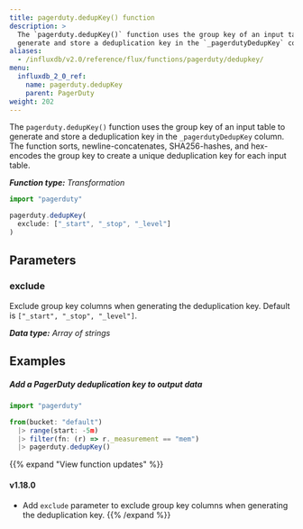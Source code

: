 ```yaml
---
title: pagerduty.dedupKey() function
description: >
  The `pagerduty.dedupKey()` function uses the group key of an input table to
  generate and store a deduplication key in the `_pagerdutyDedupKey` column.
aliases:
  - /influxdb/v2.0/reference/flux/functions/pagerduty/dedupkey/
menu:
  influxdb_2_0_ref:
    name: pagerduty.dedupKey
    parent: PagerDuty
weight: 202
---
```


The `pagerduty.dedupKey()` function uses the group key of an input table to
generate and store a deduplication key in the `_pagerdutyDedupKey` column.
The function sorts, newline-concatenates, SHA256-hashes, and hex-encodes
the group key to create a unique deduplication key for each input table.

_**Function type:** Transformation_

```js
import "pagerduty"

pagerduty.dedupKey(
  exclude: ["_start", "_stop", "_level"]
)
```

## Parameters

### exclude
Exclude group key columns when generating the deduplication key.
Default is `["_start", "_stop", "_level"]`.

_**Data type:** Array of strings_

## Examples

##### Add a PagerDuty deduplication key to output data
```js
import "pagerduty"

from(bucket: "default")
  |> range(start: -5m)
  |> filter(fn: (r) => r._measurement == "mem")
  |> pagerduty.dedupKey()
```

{{% expand "View function updates" %}}
#### v1.18.0
- Add `exclude` parameter to exclude group key columns when generating the deduplication key.
{{% /expand %}}
